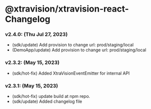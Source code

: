 
# @xtravision/xtravision-react- Changelog

### v2.4.0: (Thu Jul 27, 2023)
- (sdk/update) Add provision to change url: prod/staging/local
- (DemoApp/update) Add provision to change url: prod/staging/local

### v2.3.2: (May 15, 2023)
- (sdk/hot-fix) Added XtraVisionEventEmitter for internal API


### v2.3.1: (May 15, 2023)
- (sdk/hot-fix) update build at npm repo.
- (sdk/update) Added changelog file